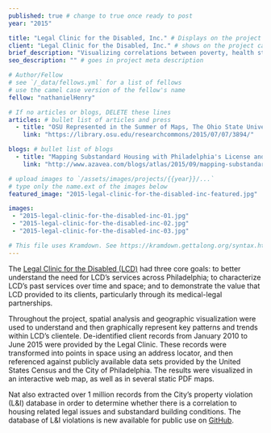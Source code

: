 ```yaml
---
published: true # change to true once ready to post
year: "2015"

title: "Legal Clinic for the Disabled, Inc." # Displays on the project post page
client: "Legal Clinic for the Disabled, Inc." # shows on the project card
brief_description: "Visualizing correlations between poverty, health status, legal need, and geography in Philadelphia" # shows on the project card
seo_description: "" # goes in project meta description

# Author/Fellow
# see `/_data/fellows.yml` for a list of fellows
# use the camel case version of the fellow's name
fellow: "nathanielHenry"

# If no articles or blogs, DELETE these lines
articles: # bullet list of articles and press
  - title: "OSU Represented in the Summer of Maps, The Ohio State University Research Commons, July 7, 2015"
    link: "https://library.osu.edu/researchcommons/2015/07/07/3894/"

blogs: # bullet list of blogs
  - title: "Mapping Substandard Housing with Philadelphia's License and Inspection Data"
    link: "http://www.azavea.com/blogs/atlas/2015/09/mapping-substandard-housing-with-philadelphias-license-and-inspection-data/"

# upload images to `/assets/images/projects/{{year}}/...`
# type only the name.ext of the images below
featured_image: "2015-legal-clinic-for-the-disabled-inc-featured.jpg"

images:
 - "2015-legal-clinic-for-the-disabled-inc-01.jpg"
 - "2015-legal-clinic-for-the-disabled-inc-02.jpg"
 - "2015-legal-clinic-for-the-disabled-inc-03.jpg"

# This file uses Kramdown. See https://kramdown.gettalong.org/syntax.html for syntax
---
```

The [Legal Clinic for the Disabled (LCD)](http://www.lcdphila.org/) had three core goals: to better understand the need for LCD’s services across Philadelphia; to characterize LCD’s past services over time and space; and to demonstrate the value that LCD provided to its clients, particularly through its medical-legal partnerships.

Throughout the project, spatial analysis and geographic visualization were used to understand and then graphically represent key patterns and trends within LCD’s clientele. De-identified client records from January 2010 to June 2015 were provided by the Legal Clinic. These records were transformed into points in space using an address locator, and then referenced against publicly available data sets provided by the United States Census and the City of Philadelphia. The results were visualized in an interactive web map, as well as in several static PDF maps.

Nat also extracted over 1 million records from the City’s property violation (L&I) database in order to determine whether there is a correlation to housing related legal issues and substandard building conditions. The database of L&I violations is new available for public use on [GitHub](https://github.com/summer-of-maps/2015-LCD-PhillyViolations).
